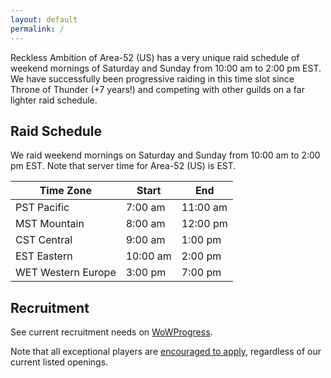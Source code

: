```yaml
---
layout: default
permalink: /
---
```


Reckless Ambition of Area-52 (US) has a very unique raid schedule of weekend mornings of Saturday and Sunday from 10:00 am to 2:00 pm EST. We have successfully been progressive raiding in this time slot since Throne of Thunder (+7 years!) and competing with other guilds on a far lighter raid schedule.

## Raid Schedule

We raid weekend mornings on Saturday and Sunday from 10:00 am to 2:00 pm EST. Note that server time for Area-52 (US) is EST.

| Time Zone | Start | End |
|-----------|-------|-----|
| PST Pacific | 7:00 am | 11:00 am |
| MST Mountain| 8:00 am| 12:00 pm |
| CST Central| 9:00 am | 1:00 pm|
| EST Eastern| 10:00 am| 2:00 pm|
| WET Western Europe| 3:00 pm | 7:00 pm|

## Recruitment

See current recruitment needs on [WoWProgress](https://www.wowprogress.com/guild/us/area-52/Reckless+Ambition).

Note that all exceptional players are [encouraged to apply](/apply), regardless of our current listed openings.
